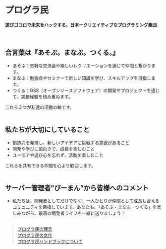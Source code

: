 # プログラ民
**遊びゴコロで未来をハックする、日本一クリエイティブなプログラミング集団**
<br><br><br>

## 合言葉は『あそぶ。まなぶ。つくる。』
- あそぶ：気軽な交流会や楽しいレクリエーションを通じて仲間と繋がります。  
- まなぶ：勉強会やセミナーで新しい知識を学び、スキルアップを目指します。  
- つくる：OSS（オープンソースソフトウェア）の開発やプロジェクトを通じて、実務経験を積み重ねます。  

これら３つが私達の活動の軸です。
<br><br>

## 私たちが大切にしていること
- 創造力を発揮し、新しいアイデアに挑戦する意欲があること  
- 開発や学びに前向きで、成長を楽しむこと  
- ユーモアや遊び心を忘れず、活動を楽しむこと  

これらを共有できる仲間を心より歓迎します。
<br><br>

## サーバー管理者”ぴーまん”から皆様へのコメント
- 私たちは、開発者としてだけでなく、一人ひとりが仲間として成長し合えるコミュニティを目指しています。あなたも、「あそぶ・まなぶ・つくる」を楽しみながら、最高の開発者ライフを一緒に送りましょう！
<br><br>

>[プログラ民の理念](プログラ民について/理念・価値観/理念)  
>[プログラ民の文化](プログラ民について/私達の文化/README.md)  
>[プログラ民ハンドブックについて](プログラ民ハンドブックについて/README.md)  
